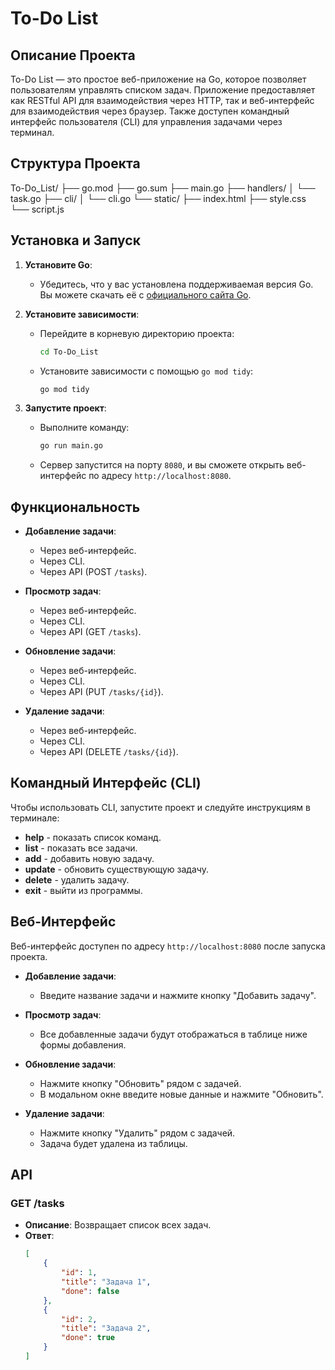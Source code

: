 # To-Do List

## Описание Проекта

To-Do List — это простое веб-приложение на Go, которое позволяет пользователям управлять списком задач. Приложение предоставляет как RESTful API для взаимодействия через HTTP, так и веб-интерфейс для взаимодействия через браузер. Также доступен командный интерфейс пользователя (CLI) для управления задачами через терминал.

## Структура Проекта
To-Do_List/
├── go.mod
├── go.sum
├── main.go
├── handlers/
│ └── task.go
├── cli/
│ └── cli.go
└── static/
├── index.html
├── style.css
└── script.js


## Установка и Запуск

1. **Установите Go**:
    - Убедитесь, что у вас установлена поддерживаемая версия Go. Вы можете скачать её с [официального сайта Go](https://golang.org/dl/).

2. **Установите зависимости**:
    - Перейдите в корневую директорию проекта:
      ```bash
      cd To-Do_List
      ```
    - Установите зависимости с помощью `go mod tidy`:
      ```bash
      go mod tidy
      ```

3. **Запустите проект**:
    - Выполните команду:
      ```bash
      go run main.go
      ```
    - Сервер запустится на порту `8080`, и вы сможете открыть веб-интерфейс по адресу `http://localhost:8080`.

## Функциональность

- **Добавление задачи**:
    - Через веб-интерфейс.
    - Через CLI.
    - Через API (POST `/tasks`).

- **Просмотр задач**:
    - Через веб-интерфейс.
    - Через CLI.
    - Через API (GET `/tasks`).

- **Обновление задачи**:
    - Через веб-интерфейс.
    - Через CLI.
    - Через API (PUT `/tasks/{id}`).

- **Удаление задачи**:
    - Через веб-интерфейс.
    - Через CLI.
    - Через API (DELETE `/tasks/{id}`).

## Командный Интерфейс (CLI)

Чтобы использовать CLI, запустите проект и следуйте инструкциям в терминале:

- **help** - показать список команд.
- **list** - показать все задачи.
- **add** - добавить новую задачу.
- **update** - обновить существующую задачу.
- **delete** - удалить задачу.
- **exit** - выйти из программы.

## Веб-Интерфейс

Веб-интерфейс доступен по адресу `http://localhost:8080` после запуска проекта.

- **Добавление задачи**:
    - Введите название задачи и нажмите кнопку "Добавить задачу".

- **Просмотр задач**:
    - Все добавленные задачи будут отображаться в таблице ниже формы добавления.

- **Обновление задачи**:
    - Нажмите кнопку "Обновить" рядом с задачей.
    - В модальном окне введите новые данные и нажмите "Обновить".

- **Удаление задачи**:
    - Нажмите кнопку "Удалить" рядом с задачей.
    - Задача будет удалена из таблицы.

## API

### **GET /tasks**
- **Описание**: Возвращает список всех задач.
- **Ответ**:
  ```json
  [
      {
          "id": 1,
          "title": "Задача 1",
          "done": false
      },
      {
          "id": 2,
          "title": "Задача 2",
          "done": true
      }
  ]